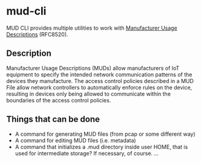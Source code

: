 # mud-cli

MUD CLI provides multiple utilities to work with [Manufacturer Usage Descriptions](https://datatracker.ietf.org/doc/rfc8520/) (RFC8520).

## Description

Manufacturer Usage Descriptions (MUDs) allow manufacturers of IoT equipment to specify the intended network communication patterns of the devices they manufacture. 
The access control policies described in a MUD File allow network controllers to automatically enforce rules on the device, resulting in devices only being allowed to communicate within the boundaries of the access control policies. 

## Things that can be done

* A command for generating MUD files (from pcap or some different way)
* A command for editing MUD files (i.e. metadata)
* A command that initializes a .mud directory inside user HOME, that is used for intermediate storage? If necessary, of course.
...